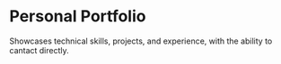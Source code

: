 # Personal Portfolio

Showcases technical skills, projects, and experience, with the ability to cantact directly.
